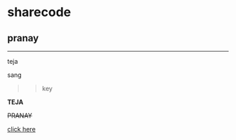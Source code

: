 # sharecode
## pranay
---
teja

sang

>>key

**TEJA**

~~PRANAY~~

[click here](https://media1.tenor.com/m/9S4NYc8hfiYAAAAd/gorilla-monkey.gif)




